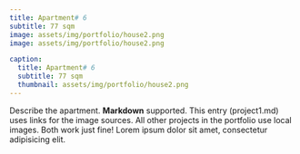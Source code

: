 ```yaml
---
title: Apartment# 6
subtitle: 77 sqm
image: assets/img/portfolio/house2.png
image: assets/img/portfolio/house2.png

caption:
  title: Apartment# 6
  subtitle: 77 sqm
  thumbnail: assets/img/portfolio/house2.png
---
```

Describe the apartment. **Markdown** supported. This entry (project1.md) uses links for the image sources. All other projects in the portfolio use local images. Both work just fine! Lorem ipsum dolor sit amet, consectetur adipisicing elit. 


